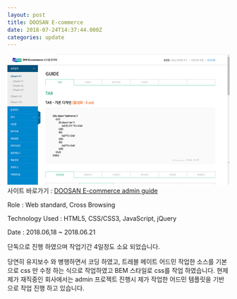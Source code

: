 ```yaml
---
layout: post
title: DOOSAN E-commerce
date: 2018-07-24T14:37:44.000Z
categories: update
---
```


<img src="/images/fulls/doosan_admin.jpg" class="fit image">
사이트 바로가기 :  <a href="#" title="비공개입니다." target="blank" class="go_link">DOOSAN E-commerce  admin guide</a>

Role : Web standard, Cross Browsing

Technology Used : HTML5, CSS/CSS3, JavaScript, jQuery

Date :  2018.06,18 ~ 2018.06.21

단독으로 진행 하였으며 작업기간 4일정도 소요 되었습니다.

당연히 유지보수 와 병행하면서 코딩 하였고, 트레블 메이트 어드민 작업한 소스를 기본으로 css 만 수정 하는 식으로 작업하였고 BEM 스타일로 css를 작업 하였습니다.
현제 제가 재직중인 회사에서는 admin 프로젝트 진행시 제가 작업한 어드민 템플릿을 기반으로 작업 진행 하고 있습니다.